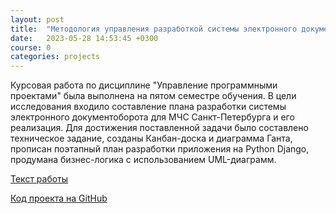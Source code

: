 ```yaml
---
layout: post
title:  "Методология управления разработкой системы электронного документооборота"
date:   2023-05-28 14:53:45 +0300
course: 0
categories: projects
---
```


Курсовая работа по дисциплине "Управление программными проектами" была выполнена на пятом семестре обучения. В цели исследования входило составление плана разработки системы электронного документоборота для МЧС Санкт-Петербурга и его реализация. Для достижения поставленной задачи было составлено техническое задание, созданы Канбан-доска и диаграмма Ганта, прописан поэтапный план разработки приложения на Python Django, продумана бизнес-логика с использованием UML-диаграмм. 

<div>
    <p><a href="https://docs.google.com/document/d/1b7ILquLW6Km8xjr5BjbIslid1GeZipcv/edit?usp=sharing&ouid=110261998997303460169&rtpof=true&sd=true">Текст работы</a></p>
    <p><a href="https://github.com/NikitaMozgovoy/mchs">Код проекта на GitHub</a></p>
</div>
